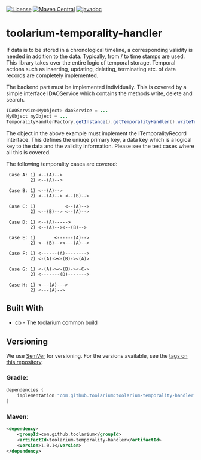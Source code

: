 [![License](https://img.shields.io/github/license/toolarium/toolarium-temporality-handler)](https://github.com/toolarium/toolarium-temporality-handler/blob/master/LICENSE)
[![Maven Central](https://img.shields.io/maven-central/v/com.github.toolarium/toolarium-temporality-handler/1.0.1)](https://search.maven.org/artifact/com.github.toolarium/toolarium-temporality-handler/1.0.1/jar)
[![javadoc](https://javadoc.io/badge2/com.github.toolarium/toolarium-temporality-handler/javadoc.svg)](https://javadoc.io/doc/com.github.toolarium/toolarium-temporality-handler)

# toolarium-temporality-handler

If data is to be stored in a chronological timeline, a corresponding validity is needed in addition to the data. Typically, from / to time stamps are used. This library takes over the entire logic of temporal storage. Temporal actions such as inserting, updating, deleting, terminating etc. of data records are completely implemented.

The backend part must be implemented individually. This is covered by a simple interface IDAOService which contains the methods write, delete and search.

```java
IDAOService<MyObject> daoService = ...
MyObject myObject = ...
TemporalityHandlerFactory.getInstance().getTemporalityHandler().writeTemporlityRecord(myObject), daoService);
```

The object in the above example must implement the ITemporalityRecord interface. This defines the uniuqe primary key, a data key which is a logical key to the data and the validity information.
Please see the test cases where all this is covered.

The following temporality cases are covered:
```
 Case A: 1) <--(A)-->
         2) <--(A)-->
         
 Case B: 1) <--(A)-->
         2) <--(A)--> <--(B)-->

 Case C: 1)           <--(A)-->
         2) <--(B)--> <--(A)-->

 Case D: 1) <--(A)----->
         2) <--(A)--><--(B)-->

 Case E: 1)       <------(A)-->
         2) <--(B)--><---(A)-->

 Case F: 1) <------(A)-------->
         2) <-(A)-><-(B)-><(A)>

 Case G: 1) <-(A)-><-(B)-><-C->
         2) <-------(D)------->

 Case H: 1) <---(A)--->
         2) <---(A)-->
```

## Built With

* [cb](https://github.com/toolarium/common-build) - The toolarium common build

## Versioning

We use [SemVer](http://semver.org/) for versioning. For the versions available, see the [tags on this repository](https://github.com/toolarium/toolarium-temporality-handler/tags). 

### Gradle:

```groovy
dependencies {
    implementation "com.github.toolarium:toolarium-temporality-handler:1.0.1"
}
```

### Maven:

```xml
<dependency>
    <groupId>com.github.toolarium</groupId>
    <artifactId>toolarium-temporality-handler</artifactId>
    <version>1.0.1</version>
</dependency>
```
